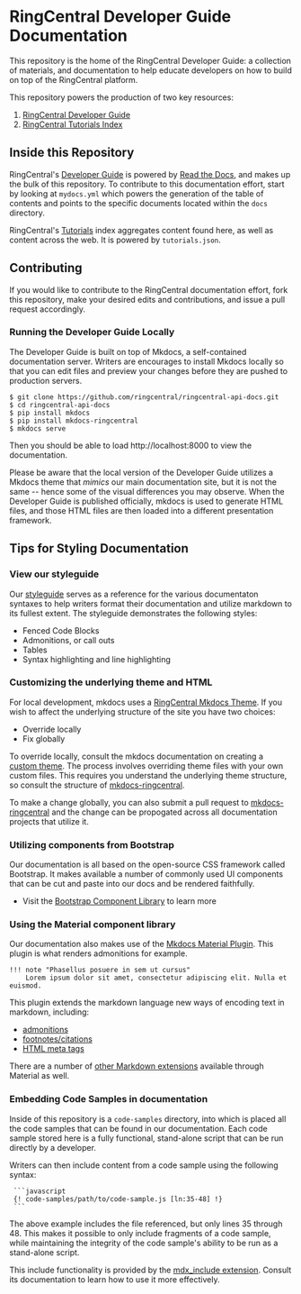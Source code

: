 # RingCentral Developer Guide Documentation

This repository is the home of the RingCentral Developer Guide: a collection of materials, and documentation to help educate developers on how to build on top of the RingCentral platform.

This repository powers the production of two key resources:

1. [RingCentral Developer Guide](https://ringcentral-api-docs.readthedocs.io/en/latest/oauth/)
2. [RingCentral Tutorials Index](https://ringcentral.github.io/tutorials/)

## Inside this Repository

RingCentral's [Developer Guide](https://ringcentral-api-docs.readthedocs.io/en/latest/) is powered by [Read the Docs](https://readthedocs.org/), and makes up the bulk of this repository. To contribute to this documentation effort, start by looking at `mydocs.yml` which powers the generation of the table of contents and points to the specific documents located within the `docs` directory.

RingCentral's [Tutorials](https://ringcentral.github.io/tutorials/) index aggregates content found here, as well as content across the web. It is powered by `tutorials.json`.

## Contributing

If you would like to contribute to the RingCentral documentation effort, fork this repository, make your desired edits and contributions, and issue a pull request accordingly.

### Running the Developer Guide Locally

The Developer Guide is built on top of Mkdocs, a self-contained documentation server. Writers are encourages to install Mkdocs locally so that you can edit files and preview your changes before they are pushed to production servers. 

```
$ git clone https://github.com/ringcentral/ringcentral-api-docs.git
$ cd ringcentral-api-docs
$ pip install mkdocs
$ pip install mkdocs-ringcentral
$ mkdocs serve
```

Then you should be able to load http://localhost:8000 to view the documentation.

Please be aware that the local version of the Developer Guide utilizes a Mkdocs theme that *mimics* our main documentation site, but it is not the same -- hence some of the visual differences you may observe. When the Developer Guide is published officially, mkdocs is used to generate HTML files, and those HTML files are then loaded into a different presentation framework. 

## Tips for Styling Documentation

### View our styleguide

Our [styleguide](https://github.com/ringcentral/ringcentral-api-docs/blob/master/docs/styleguide.md) serves as a reference for the various documentaton syntaxes to help writers format their documentation and utilize markdown to its fullest extent. The styleguide demonstrates the following styles:

* Fenced Code Blocks
* Admonitions, or call outs
* Tables
* Syntax highlighting and line highlighting

### Customizing the underlying theme and HTML

For local development, mkdocs uses a [RingCentral Mkdocs Theme](https://github.com/byrnereese/mkdocs-ringcentral). If you wish to affect the underlying structure of the site you have two choices:

* Override locally
* Fix globally

To override locally, consult the mkdocs documentation on creating a [custom theme](https://www.mkdocs.org/user-guide/custom-themes/). The process involves overriding theme files with your own custom files. This requires you understand the underlying theme structure, so consult the structure of [mkdocs-ringcentral](https://github.com/byrnereese/mkdocs-ringcentral).

To make a change globally, you can also submit a pull request to [mkdocs-ringcentral](https://github.com/byrnereese/mkdocs-ringcentral) and the change can be propogated across all documentation projects that utilize it.

### Utilizing components from Bootstrap

Our documentation is all based on the open-source CSS framework called Bootstrap. It makes available a number of commonly used UI components that can be cut and paste into our docs and be rendered faithfully.

* Visit the [Bootstrap Component Library](https://getbootstrap.com/docs/4.4/components/alerts/) to learn more

### Using the Material component library

Our documentation also makes use of the [Mkdocs Material Plugin](https://squidfunk.github.io/mkdocs-material/). This plugin is what renders admonitions for example.

```
!!! note "Phasellus posuere in sem ut cursus"
    Lorem ipsum dolor sit amet, consectetur adipiscing elit. Nulla et euismod.
```

This plugin extends the markdown language new ways of encoding text in markdown, including:

* [admonitions](https://squidfunk.github.io/mkdocs-material/extensions/admonition/)
* [footnotes/citations](https://squidfunk.github.io/mkdocs-material/extensions/footnotes/)
* [HTML meta tags](https://squidfunk.github.io/mkdocs-material/extensions/metadata/)

There are a number of [other Markdown extensions](https://squidfunk.github.io/mkdocs-material/extensions/pymdown/) available through Material as well.

### Embedding Code Samples in documentation

Inside of this repository is a `code-samples` directory, into which is placed all the code samples that can be found in our documentation. Each code sample stored here is a fully functional, stand-alone script that can be run directly by a developer.

Writers can then include content from a code sample using the following syntax:

     ```javascript
     {! code-samples/path/to/code-sample.js [ln:35-48] !}
     ```

The above example includes the file referenced, but only lines 35 through 48. This makes it possible to only include fragments of a code sample, while maintaining the integrity of the code sample's ability to be run as a stand-alone script.

This include functionality is provided by the [mdx_include extension](https://github.com/neurobin/mdx_include). Consult its documentation to learn how to use it more effectively.
